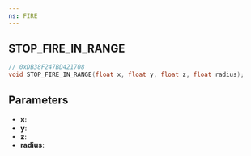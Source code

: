 ```yaml
---
ns: FIRE
---
```

## STOP_FIRE_IN_RANGE

```c
// 0xDB38F247BD421708
void STOP_FIRE_IN_RANGE(float x, float y, float z, float radius);
```

## Parameters
* **x**:
* **y**:
* **z**:
* **radius**:
